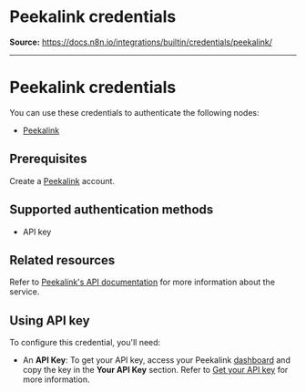 # Peekalink credentials

**Source:** https://docs.n8n.io/integrations/builtin/credentials/peekalink/

---

# Peekalink credentials

You can use these credentials to authenticate the following nodes:

- [Peekalink](../../app-nodes/n8n-nodes-base.peekalink/)

## Prerequisites

Create a [Peekalink](https://www.peekalink.io/) account.

## Supported authentication methods

- API key

## Related resources

Refer to [Peekalink's API documentation](https://docs.peekalink.io/) for more information about the service.

## Using API key

To configure this credential, you'll need:

- An **API Key**: To get your API key, access your Peekalink [dashboard](https://www.peekalink.io/app/overview) and copy the key in the **Your API Key** section. Refer to [Get your API key](https://docs.peekalink.io/setup#get-your-api-key) for more information.
